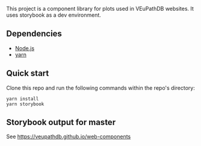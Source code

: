 This project is a component library for plots used in VEuPathDB websites. It uses storybook as a dev environment.
    
## Dependencies
* [Node.js](https://nodejs.org)
* [yarn](https://yarnpkg.com/)

## Quick start
Clone this repo and run the following commands within the repo's directory:

    yarn install
    yarn storybook

## Storybook output for master

See https://veupathdb.github.io/web-components
